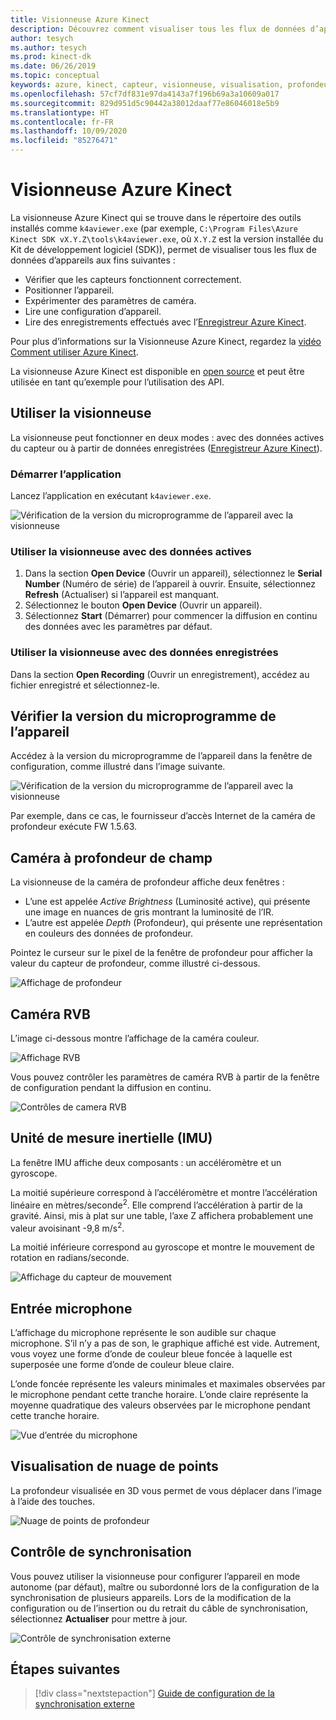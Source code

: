 ```yaml
---
title: Visionneuse Azure Kinect
description: Découvrez comment visualiser tous les flux de données d’appareil à l’aide de la visionneuse Azure Kinect.
author: tesych
ms.author: tesych
ms.prod: kinect-dk
ms.date: 06/26/2019
ms.topic: conceptual
keywords: azure, kinect, capteur, visionneuse, visualisation, profondeur, rvb, couleur, imu, audio, microphone, nuage de points
ms.openlocfilehash: 57cf7df831e97da4143a7f196b69a3a10609a017
ms.sourcegitcommit: 829d951d5c90442a38012daaf77e86046018e5b9
ms.translationtype: HT
ms.contentlocale: fr-FR
ms.lasthandoff: 10/09/2020
ms.locfileid: "85276471"
---
```

# <a name="azure-kinect-viewer"></a>Visionneuse Azure Kinect

La visionneuse Azure Kinect qui se trouve dans le répertoire des outils installés comme `k4aviewer.exe` (par exemple, `C:\Program Files\Azure Kinect SDK vX.Y.Z\tools\k4aviewer.exe`, où `X.Y.Z` est la version installée du Kit de développement logiciel (SDK)), permet de visualiser tous les flux de données d’appareils aux fins suivantes :

* Vérifier que les capteurs fonctionnent correctement.
* Positionner l’appareil.
* Expérimenter des paramètres de caméra.
* Lire une configuration d’appareil.
* Lire des enregistrements effectués avec l’[Enregistreur Azure Kinect](azure-kinect-recorder.md).

Pour plus d’informations sur la Visionneuse Azure Kinect, regardez la [vidéo Comment utiliser Azure Kinect](https://www.microsoft.com/videoplayer/embed/RE3hNwG).

La visionneuse Azure Kinect est disponible en [open source](https://github.com/microsoft/Azure-Kinect-Sensor-SDK/tree/develop/tools/k4aviewer) et peut être utilisée en tant qu’exemple pour l’utilisation des API.

## <a name="use-viewer"></a>Utiliser la visionneuse

La visionneuse peut fonctionner en deux modes : avec des données actives du capteur ou à partir de données enregistrées ([Enregistreur Azure Kinect](azure-kinect-recorder.md)).

### <a name="start-application"></a>Démarrer l’application

Lancez l’application en exécutant `k4aviewer.exe`.

![Vérification de la version du microprogramme de l’appareil avec la visionneuse](./media/how-to-guides/open-viewer.png)

### <a name="use-the-viewer-with-live-data"></a>Utiliser la visionneuse avec des données actives

1. Dans la section **Open Device** (Ouvrir un appareil), sélectionnez le **Serial Number** (Numéro de série) de l’appareil à ouvrir. Ensuite, sélectionnez **Refresh** (Actualiser) si l’appareil est manquant.
2. Sélectionnez le bouton **Open Device** (Ouvrir un appareil).
3. Sélectionnez **Start** (Démarrer) pour commencer la diffusion en continu des données avec les paramètres par défaut.

### <a name="use-the-viewer-with-recorded-data"></a>Utiliser la visionneuse avec des données enregistrées

Dans la section **Open Recording** (Ouvrir un enregistrement), accédez au fichier enregistré et sélectionnez-le.

## <a name="check-device-firmware-version"></a>Vérifier la version du microprogramme de l’appareil

Accédez à la version du microprogramme de l’appareil dans la fenêtre de configuration, comme illustré dans l’image suivante.

![Vérification de la version du microprogramme de l’appareil avec la visionneuse](./media/how-to-guides/check-firmware-update.png)

Par exemple, dans ce cas, le fournisseur d’accès Internet de la caméra de profondeur exécute FW 1.5.63.

## <a name="depth-camera"></a>Caméra à profondeur de champ

La visionneuse de la caméra de profondeur affiche deux fenêtres :

* L’une est appelée *Active Brightness* (Luminosité active), qui présente une image en nuances de gris montrant la luminosité de l’IR.
* L’autre est appelée *Depth* (Profondeur), qui présente une représentation en couleurs des données de profondeur.

Pointez le curseur sur le pixel de la fenêtre de profondeur pour afficher la valeur du capteur de profondeur, comme illustré ci-dessous.

![Affichage de profondeur](./media/how-to-guides/depth-camera.png)

## <a name="rgb-camera"></a>Caméra RVB

L’image ci-dessous montre l’affichage de la caméra couleur.

![Affichage RVB](./media/how-to-guides/viewer-rgb-camera.png)

Vous pouvez contrôler les paramètres de caméra RVB à partir de la fenêtre de configuration pendant la diffusion en continu.

![Contrôles de camera RVB](./media/how-to-guides/rgb-camera-settings.png)

## <a name="inertial-measurement-unit-imu"></a>Unité de mesure inertielle (IMU)

La fenêtre IMU affiche deux composants : un accéléromètre et un gyroscope.

La moitié supérieure correspond à l’accéléromètre et montre l’accélération linéaire en mètres/seconde<sup>2</sup>.  Elle comprend l’accélération à partir de la gravité. Ainsi, mis à plat sur une table, l’axe Z affichera probablement une valeur avoisinant -9,8 m/s<sup>2</sup>.

La moitié inférieure correspond au gyroscope et montre le mouvement de rotation en radians/seconde.

![Affichage du capteur de mouvement](./media/how-to-guides/viewer-mu-settings.png)

## <a name="microphone-input"></a>Entrée microphone

L’affichage du microphone représente le son audible sur chaque microphone. S’il n’y a pas de son, le graphique affiché est vide. Autrement, vous voyez une forme d’onde de couleur bleue foncée à laquelle est superposée une forme d’onde de couleur bleue claire.

L’onde foncée représente les valeurs minimales et maximales observées par le microphone pendant cette tranche horaire. L’onde claire représente la moyenne quadratique des valeurs observées par le microphone pendant cette tranche horaire.

![Vue d’entrée du microphone](./media/how-to-guides/microphone-data.png)

## <a name="point-cloud-visualization"></a>Visualisation de nuage de points

La profondeur visualisée en 3D vous permet de vous déplacer dans l’image à l’aide des touches.

![Nuage de points de profondeur](./media/how-to-guides/depth-point-cloud.png)

## <a name="synchronization-control"></a>Contrôle de synchronisation

Vous pouvez utiliser la visionneuse pour configurer l’appareil en mode autonome (par défaut), maître ou subordonné lors de la configuration de la synchronisation de plusieurs appareils.
Lors de la modification de la configuration ou de l’insertion ou du retrait du câble de synchronisation, sélectionnez **Actualiser** pour mettre à jour.

![Contrôle de synchronisation externe](./media/how-to-guides/sync-control.png)

## <a name="next-steps"></a>Étapes suivantes

> [!div class="nextstepaction"]
>[Guide de configuration de la synchronisation externe](https://support.microsoft.com/help/4494429/sync-multiple-azure-kinect-dk-devices)
